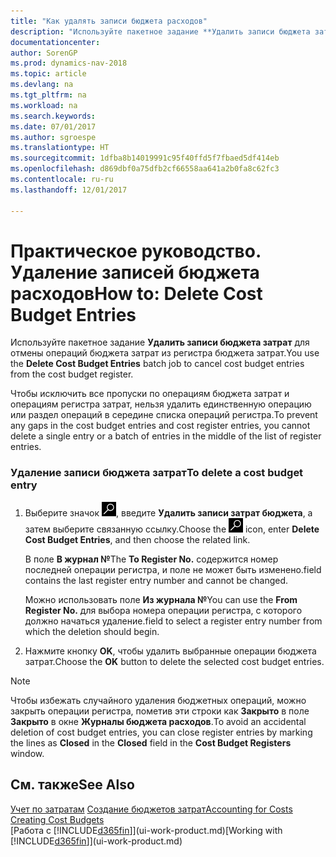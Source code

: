 ```yaml
---
title: "Как удалять записи бюджета расходов"
description: "Используйте пакетное задание **Удалить записи бюджета затрат** для отмены операций бюджета затрат из регистра бюджета затрат."
documentationcenter: 
author: SorenGP
ms.prod: dynamics-nav-2018
ms.topic: article
ms.devlang: na
ms.tgt_pltfrm: na
ms.workload: na
ms.search.keywords: 
ms.date: 07/01/2017
ms.author: sgroespe
ms.translationtype: HT
ms.sourcegitcommit: 1dfba8b14019991c95f40ffd5f7fbaed5df414eb
ms.openlocfilehash: d869dbf0a75dfb2cf66558aa641a2b0fa8c62fc3
ms.contentlocale: ru-ru
ms.lasthandoff: 12/01/2017

---
```

# <a name="how-to-delete-cost-budget-entries"></a><span data-ttu-id="532cc-103">Практическое руководство. Удаление записей бюджета расходов</span><span class="sxs-lookup"><span data-stu-id="532cc-103">How to: Delete Cost Budget Entries</span></span>
<span data-ttu-id="532cc-104">Используйте пакетное задание **Удалить записи бюджета затрат** для отмены операций бюджета затрат из регистра бюджета затрат.</span><span class="sxs-lookup"><span data-stu-id="532cc-104">You use the **Delete Cost Budget Entries** batch job to cancel cost budget entries from the cost budget register.</span></span>  

<span data-ttu-id="532cc-105">Чтобы исключить все пропуски по операциям бюджета затрат и операциям регистра затрат, нельзя удалить единственную операцию или раздел операций в середине списка операций регистра.</span><span class="sxs-lookup"><span data-stu-id="532cc-105">To prevent any gaps in the cost budget entries and cost register entries, you cannot delete a single entry or a batch of entries in the middle of the list of register entries.</span></span>  

### <a name="to-delete-a-cost-budget-entry"></a><span data-ttu-id="532cc-106">Удаление записи бюджета затрат</span><span class="sxs-lookup"><span data-stu-id="532cc-106">To delete a cost budget entry</span></span>  

1.  <span data-ttu-id="532cc-107">Выберите значок ![Поиск страницы или отчета](media/ui-search/search_small.png "Значок поиска страницы или отчета"), введите **Удалить записи затрат бюджета**, а затем выберите связанную ссылку.</span><span class="sxs-lookup"><span data-stu-id="532cc-107">Choose the ![Search for Page or Report](media/ui-search/search_small.png "Search for Page or Report icon") icon, enter **Delete Cost Budget Entries**, and then choose the related link.</span></span>  

    <span data-ttu-id="532cc-108">В поле **В журнал №**</span><span class="sxs-lookup"><span data-stu-id="532cc-108">The **To Register No.**</span></span> <span data-ttu-id="532cc-109">содержится номер последней операции регистра, и поле не может быть изменено.</span><span class="sxs-lookup"><span data-stu-id="532cc-109">field contains the last register entry number and cannot be changed.</span></span>  

    <span data-ttu-id="532cc-110">Можно использовать поле **Из журнала №**</span><span class="sxs-lookup"><span data-stu-id="532cc-110">You can use the **From Register No.**</span></span> <span data-ttu-id="532cc-111">для выбора номера операции регистра, с которого должно начаться удаление.</span><span class="sxs-lookup"><span data-stu-id="532cc-111">field to select a register entry number from which the deletion should begin.</span></span>  
2.  <span data-ttu-id="532cc-112">Нажмите кнопку **OK**, чтобы удалить выбранные операции бюджета затрат.</span><span class="sxs-lookup"><span data-stu-id="532cc-112">Choose the **OK** button to delete the selected cost budget entries.</span></span>  

> [!NOTE]  
>  <span data-ttu-id="532cc-113">Чтобы избежать случайного удаления бюджетных операций, можно закрыть операции регистра, пометив эти строки как **Закрыто** в поле **Закрыто** в окне **Журналы бюджета расходов**.</span><span class="sxs-lookup"><span data-stu-id="532cc-113">To avoid an accidental deletion of cost budget entries, you can close register entries by marking the lines as **Closed** in the **Closed** field in the **Cost Budget Registers** window.</span></span>  

## <a name="see-also"></a><span data-ttu-id="532cc-114">См. также</span><span class="sxs-lookup"><span data-stu-id="532cc-114">See Also</span></span>  
<span data-ttu-id="532cc-115">[Учет по затратам](finance-manage-cost-accounting.md)
[Создание бюджетов затрат](finance-create-cost-budgets.md)</span><span class="sxs-lookup"><span data-stu-id="532cc-115">[Accounting for Costs](finance-manage-cost-accounting.md)
[Creating Cost Budgets](finance-create-cost-budgets.md)</span></span>  
<span data-ttu-id="532cc-116">[Работа с [!INCLUDE[d365fin](includes/d365fin_md.md)]](ui-work-product.md)</span><span class="sxs-lookup"><span data-stu-id="532cc-116">[Working with [!INCLUDE[d365fin](includes/d365fin_md.md)]](ui-work-product.md)</span></span>

